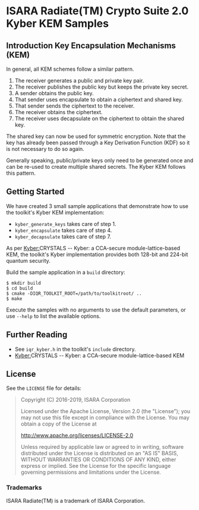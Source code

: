 # ISARA Radiate(TM) Crypto Suite 2.0 Kyber KEM Samples

## Introduction Key Encapsulation Mechanisms (KEM)

In general, all KEM schemes follow a similar pattern.

1.  The receiver generates a public and private key pair.
2.  The receiver publishes the public key but keeps the private key secret.
3.  A sender obtains the public key.
4.  That sender uses encapsulate to obtain a ciphertext and shared key.
5.  That sender sends the ciphertext to the receiver.
6.  The receiver obtains the ciphertext.
7.  The receiver uses decapsulate on the ciphertext to obtain the shared key.

The shared key can now be used for symmetric encryption. Note that the key has
already been passed through a Key Derivation Function (KDF) so it is not
necessary to do so again.

Generally speaking, public/private keys only need to be generated once and can
be re-used to create multiple shared secrets. The Kyber KEM follows this
pattern.

## Getting Started

We have created 3 small sample applications that demonstrate how to use the
toolkit's Kyber KEM implementation:

* `kyber_generate_keys` takes care of step 1.
* `kyber_encapsulate` takes care of step 4.
* `kyber_decapsulate` takes care of step 7.

As per [Kyber:](https://eprint.iacr.org/2017/634.pdf)CRYSTALS -- Kyber: a
CCA-secure module-lattice-based KEM, the toolkit's Kyber implementation provides
both 128-bit and 224-bit quantum security.

Build the sample application in a `build` directory:

```
$ mkdir build
$ cd build
$ cmake -DIQR_TOOLKIT_ROOT=/path/to/toolkitroot/ ..
$ make
```

Execute the samples with no arguments to use the default parameters, or use
`--help` to list the available options.

## Further Reading

* See `iqr_kyber.h` in the toolkit's `include` directory.
* [Kyber:](https://eprint.iacr.org/2017/634.pdf)CRYSTALS -- Kyber: a CCA-secure
module-lattice-based KEM

## License

See the `LICENSE` file for details:

> Copyright (C) 2016-2019, ISARA Corporation
> 
> Licensed under the Apache License, Version 2.0 (the "License");
> you may not use this file except in compliance with the License.
> You may obtain a copy of the License at
> 
> http://www.apache.org/licenses/LICENSE-2.0
> 
> Unless required by applicable law or agreed to in writing, software
> distributed under the License is distributed on an "AS IS" BASIS,
> WITHOUT WARRANTIES OR CONDITIONS OF ANY KIND, either express or implied.
> See the License for the specific language governing permissions and
> limitations under the License.

### Trademarks

ISARA Radiate(TM) is a trademark of ISARA Corporation.
